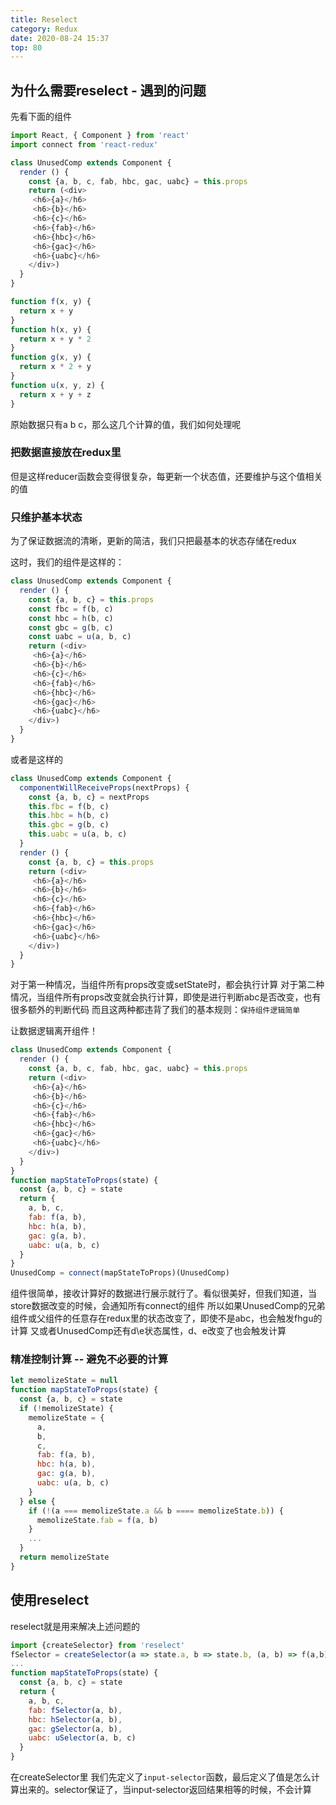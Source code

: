 ```yaml
---
title: Reselect
category: Redux
date: 2020-08-24 15:37
top: 80
---
```


## 为什么需要reselect - 遇到的问题

先看下面的组件

```js
import React, { Component } from 'react'
import connect from 'react-redux'

class UnusedComp extends Component {
  render () {
    const {a, b, c, fab, hbc, gac, uabc} = this.props
    return (<div>
     <h6>{a}</h6>
     <h6>{b}</h6>
     <h6>{c}</h6>
     <h6>{fab}</h6>
     <h6>{hbc}</h6>
     <h6>{gac}</h6>
     <h6>{uabc}</h6>
    </div>)
  }
}

function f(x, y) {
  return x + y
}
function h(x, y) {
  return x + y * 2
}
function g(x, y) {
  return x * 2 + y
}
function u(x, y, z) {
  return x + y + z
}
```
原始数据只有a b c，那么这几个计算的值，我们如何处理呢

### 把数据直接放在redux里

但是这样reducer函数会变得很复杂，每更新一个状态值，还要维护与这个值相关的值

### 只维护基本状态

为了保证数据流的清晰，更新的简洁，我们只把最基本的状态存储在redux

这时，我们的组件是这样的：

```js
class UnusedComp extends Component {
  render () {
    const {a, b, c} = this.props
    const fbc = f(b, c)
    const hbc = h(b, c)
    const gbc = g(b, c)
    const uabc = u(a, b, c)
    return (<div>
     <h6>{a}</h6>
     <h6>{b}</h6>
     <h6>{c}</h6>
     <h6>{fab}</h6>
     <h6>{hbc}</h6>
     <h6>{gac}</h6>
     <h6>{uabc}</h6>
    </div>)
  }
}
```

或者是这样的

```js
class UnusedComp extends Component {
  componentWillReceiveProps(nextProps) {
    const {a, b, c} = nextProps
    this.fbc = f(b, c)
    this.hbc = h(b, c)
    this.gbc = g(b, c)
    this.uabc = u(a, b, c)
  }
  render () {
    const {a, b, c} = this.props
    return (<div>
     <h6>{a}</h6>
     <h6>{b}</h6>
     <h6>{c}</h6>
     <h6>{fab}</h6>
     <h6>{hbc}</h6>
     <h6>{gac}</h6>
     <h6>{uabc}</h6>
    </div>)
  }
}
```

对于第一种情况，当组件所有props改变或setState时，都会执行计算
对于第二种情况，当组件所有props改变就会执行计算，即使是进行判断abc是否改变，也有很多额外的判断代码
而且这两种都违背了我们的基本规则：`保持组件逻辑简单`

让数据逻辑离开组件！

```js
class UnusedComp extends Component {
  render () {
    const {a, b, c, fab, hbc, gac, uabc} = this.props
    return (<div>
     <h6>{a}</h6>
     <h6>{b}</h6>
     <h6>{c}</h6>
     <h6>{fab}</h6>
     <h6>{hbc}</h6>
     <h6>{gac}</h6>
     <h6>{uabc}</h6>
    </div>)
  }
}
function mapStateToProps(state) {
  const {a, b, c} = state
  return {
    a, b, c,
    fab: f(a, b),
    hbc: h(a, b),
    gac: g(a, b),
    uabc: u(a, b, c)
  }
}
UnusedComp = connect(mapStateToProps)(UnusedComp)
```

组件很简单，接收计算好的数据进行展示就行了。看似很美好，但我们知道，当store数据改变的时候，会通知所有connect的组件
所以如果UnusedComp的兄弟组件或父组件的任意存在redux里的状态改变了，即使不是abc，也会触发fhgu的计算
又或者UnusedComp还有d\e状态属性，d、e改变了也会触发计算

### 精准控制计算 -- 避免不必要的计算

```js
let memolizeState = null
function mapStateToProps(state) {
  const {a, b, c} = state
  if (!memolizeState) {
    memolizeState = {
      a,
      b,
      c,
      fab: f(a, b),
      hbc: h(a, b),
      gac: g(a, b),
      uabc: u(a, b, c)
    }
  } else {
    if (!(a === memolizeState.a && b ==== memolizeState.b)) {
      memolizeState.fab = f(a, b)
    }
    ...
  }
  return memolizeState
}
```

## 使用reselect

reselect就是用来解决上述问题的

```js
import {createSelector} from 'reselect'
fSelector = createSelector(a => state.a, b => state.b, (a, b) => f(a,b))
...
function mapStateToProps(state) {
  const {a, b, c} = state
  return {
    a, b, c,
    fab: fSelector(a, b),
    hbc: hSelector(a, b),
    gac: gSelector(a, b),
    uabc: uSelector(a, b, c)
  }
}
```

在createSelector里 我们先定义了`input-selector`函数，最后定义了值是怎么计算出来的。selector保证了，当input-selector返回结果相等的时候，不会计算


